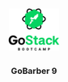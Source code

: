 <h1 align="center">
  <img alt="gobarber" title="GoBarber" src=".github/banner.png" width="100px" />
</h1>

<h3 align="center">
  GoBarber 9
</h3>
